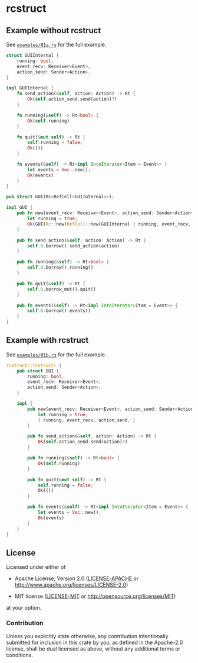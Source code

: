 # rcstruct

## Example without rcstruct

See [`examples/01a.rs`](./examples/01a.rs) for the full example.

```rust
struct GUIInternal {
    running: bool,
    event_recv: Receiver<Event>,
    action_send: Sender<Action>,
}

impl GUIInternal {
    fn send_action(&self, action: Action) -> Rt {
        Ok(self.action_send.send(action)?)
    }

    fn running(&self) -> Rt<bool> {
        Ok(self.running)
    }

    fn quit(&mut self) -> Rt {
        self.running = false;
        Ok(())
    }

    fn events(&self) -> Rt<impl IntoIterator<Item = Event>> {
        let events = Vec::new();
        Ok(events)
    }
}

pub struct GUI(Rc<RefCell<GUIInternal>>);

impl GUI {
    pub fn new(event_recv: Receiver<Event>, action_send: Sender<Action>) -> Rt<Self> {
        let running = true;
        Ok(GUI(Rc::new(RefCell::new(GUIInternal { running, event_recv, action_send, }))))
    }

    pub fn send_action(&self, action: Action) -> Rt {
        self.0.borrow().send_action(action)
    }

    pub fn running(&self) -> Rt<bool> {
        self.0.borrow().running()
    }

    pub fn quit(&self) -> Rt {
        self.0.borrow_mut().quit()
    }

    pub fn events(&self) -> Rt<impl IntoIterator<Item = Event>> {
        self.0.borrow().events()
    }
}
```

## Example with rcstruct

See [`examples/01b.rs`](./examples/01b.rs) for the full example.

```rust
rcstruct::rcstruct! {
    pub struct GUI {
        running: bool,
        event_recv: Receiver<Event>,
        action_send: Sender<Action>,
    }

    impl {
        pub new(event_recv: Receiver<Event>, action_send: Sender<Action>) -> Rt<Self> {
            let running = true;
            { running, event_recv, action_send, }
        }

        pub fn send_action(&self, action: Action) -> Rt {
            Ok(self.action_send.send(action)?)
        }

        pub fn running(&self) -> Rt<bool> {
            Ok(self.running)
        }

        pub fn quit(&mut self) -> Rt {
            self.running = false;
            Ok(())
        }

        pub fn events(&self) -> Rt<impl IntoIterator<Item = Event>> {
            let events = Vec::new();
            Ok(events)
        }
    }
}
```

## License

Licensed under either of

-   Apache License, Version 2.0
    ([LICENSE-APACHE](LICENSE-APACHE) or <http://www.apache.org/licenses/LICENSE-2.0>)

-   MIT license
    ([LICENSE-MIT](LICENSE-MIT) or <http://opensource.org/licenses/MIT>)

at your option.

### Contribution

Unless you explicitly state otherwise, any contribution intentionally
submitted for inclusion in this crate by you, as defined in the Apache-2.0
license, shall be dual licensed as above, without any additional terms or
conditions.
